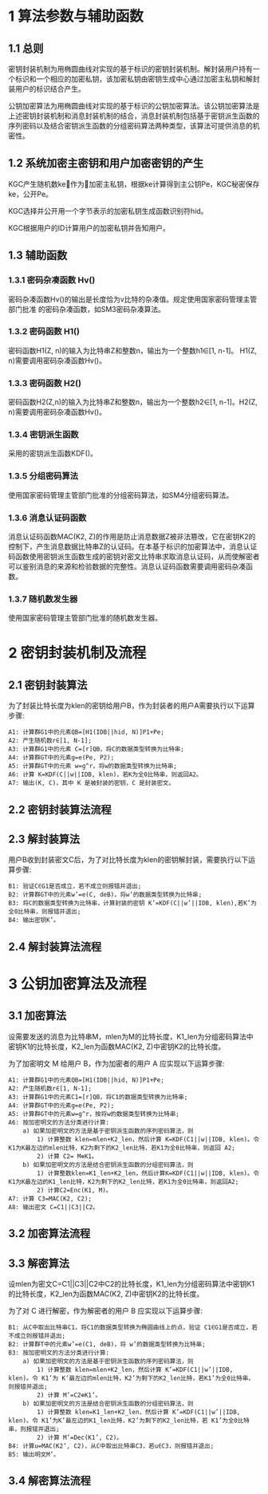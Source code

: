 # 1 算法参数与辅助函数
## 1.1 总则

密钥封装机制为用椭圆曲线对实现的基于标识的密钥封装机制。解封装用户持有一个标识和一个相应的加密私钥，该加密私钥由密钥生成中心通过加密主私钥和解封装用户的标识结合产生。

公钥加密算法为用椭圆曲线对实现的基于标识的公钥加密算法。该公钥加密算法是上述密钥封装机制和消息封装机制的结合，消息封装机制包括基于密钥派生函数的序列密码以及结合密钥派生函数的分组密码算法两种类型，该算法可提供消息的机密性。

## 1.2 系统加密主密钥和用户加密密钥的产生

KGC产生随机数ke作为加密主私钥，根据ke计算得到主公钥Pe，KGC秘密保存ke，公开Pe。

KGC选择并公开用一个字节表示的加密私钥生成函数识别符hid。

KGC根据用户的ID计算用户的加密私钥并告知用户。

## 1.3 辅助函数

### 1.3.1 密码杂凑函数 Hv()
密码杂凑函数Hv()的输出是长度恰为v比特的杂凑值。规定使用国家密码管理主管部门批准 的密码杂凑函数，如SM3密码杂凑算法。

### 1.3.2 密码函数 H1()
密码函数H1(Z, n)的输入为比特串Z和整数n，输出为一个整数h1∈[1, n-1]。 H1(Z, n)需要调用密码杂凑函数Hv()。

### 1.3.3 密码函数 H2()
密码函数H2(Z,n)的输入为比特串Z和整数n，输出为一个整数h2∈[1, n-1]。H2(Z, n)需要调用密码杂凑函数Hv()。

### 1.3.4 密钥派生函数
采用的密钥派生函数KDF()。

### 1.3.5 分组密码算法
使用国家密码管理主管部门批准的分组密码算法，如SM4分组密码算法。

### 1.3.6 消息认证码函数
消息认证码函数MAC(K2, Z)的作用是防止消息数据Z被非法篡改，它在密钥K2的控制下，产生消息数据比特串Z的认证码。在本基于标识的加密算法中，消息认证码函数使用密钥派生函数生成的密钥对密文比特串求取消息认证码，从而使解密者可以鉴别消息的来源和检验数据的完整性。消息认证码函数需要调用密码杂凑函数。

### 1.3.7 随机数发生器
使用国家密码管理主管部门批准的随机数发生器。

# 2 密钥封装机制及流程

## 2.1 密钥封装算法

为了封装比特长度为klen的密钥给用户B，作为封装者的用户A需要执行以下运算步骤:
~~~~
A1: 计算群G1中的元素QB=[H1(IDB||hid, N)]P1+Pe;
A2: 产生随机数r∈[1, N-1];
A3: 计算群G1中的元素 C=[r]QB，将C的数据类型转换为比特串;
A4: 计算群GT中的元素g=e(Pe, P2);
A5: 计算群GT中的元素 w=g^r，将w的数据类型转换为比特串; 
A6: 计算 K=KDF(C||w||IDB, klen)，若K为全0比特串，则返回A2。
A7: 输出(K, C)，其中 K 是被封装的密钥，C 是封装密文。
~~~~

## 2.2 密钥封装算法流程

## 2.3 解封装算法
用户B收到封装密文C后，为了对比特长度为klen的密钥解封装，需要执行以下运算步骤:
~~~~
B1: 验证C∈G1是否成立，若不成立则报错并退出;
B2: 计算群GT中的元素w’=e(C, deB)，将w’的数据类型转换为比特串;
B3: 将C的数据类型转换为比特串，计算封装的密钥 K’=KDF(C||w’||IDB, klen),若K’为全0比特串，则报错并退出;
B4: 输出密钥K’。
~~~~

## 2.4 解封装算法流程

# 3 公钥加密算法及流程
## 3.1 加密算法
设需要发送的消息为比特串M，mlen为M的比特长度，K1_len为分组密码算法中密钥K1的比特长度，K2_len为函数MAC(K2, Z)中密钥K2的比特长度。

为了加密明文 M 给用户 B，作为加密者的用户 A 应实现以下运算步骤:
~~~~
A1: 计算群G1中的元素QB=[H1(IDB||hid, N)]P1+Pe;
A2: 产生随机数r∈[1, N-1];
A3: 计算群G1中的元素C1=[r]QB，将C1的数据类型转换为比特串;
A4: 计算群GT中的元素g=e(Pe, P2);
A5: 计算群GT中的元素w=g^r，按将w的数据类型转换为比特串;
A6: 按加密明文的方法分类进行计算:
    a) 如果加密明文的方法是基于密钥派生函数的序列密码算法，则
        1) 计算整数 klen=mlen+K2_len，然后计算 K=KDF(C1||w||IDB, klen)。令K1为K最左边的mlen比特，K2为剩下的K2_len比特，若K1为全0比特串，则返回 A2;
        2) 计算 C2= M⊕K1。
    b) 如果加密明文的方法是结合密钥派生函数的分组密码算法，则
        1) 计算整数klen=K1_len+K2_len，然后计算K=KDF(C1||w||IDB, klen)。令K1为K最左边的K1_len比特，K2为剩下的K2_len比特，若K1为全0比特串，则返回A2;
        2) 计算C2=Enc(K1, M)。
A7: 计算 C3=MAC(K2, C2);
A8: 输出密文 C=C1||C3||C2。
~~~~

## 3.2 加密算法流程

## 3.3 解密算法
设mlen为密文C=C1||C3||C2中C2的比特长度，K1_len为分组密码算法中密钥K1的比特长度，K2_len为函数MAC(K2, Z)中密钥K2的比特长度。

为了对 C 进行解密，作为解密者的用户 B 应实现以下运算步骤:
~~~~
B1: 从C中取出比特串C1，将C1的数据类型转换为椭圆曲线上的点，验证 C1∈G1是否成立，若不成立则报错并退出;
B2: 计算群T中的元素w’=e(C1, deB)，将 w’的数据类型转换为比特串;
B3: 按加密明文的方法分类进行计算:
    a) 如果加密明文的方法是基于密钥派生函数的序列密码算法，则
        1) 计算整数 klen=mlen+K2_len，然后计算 K’=KDF(C1||w’||IDB, klen)。令 K1’为 K’最左边的mlen比特，K2’为剩下的K2_len比特，若K1’为全0比特串，则报错并退出;
        2) 计算 M’=C2⊕K1’。
    b) 如果加密明文的方法是结合密钥派生函数的分组密码算法，则
        1) 计算整数 klen=K1_len+K2_len，然后计算 K’=KDF(C1||w’||IDB, klen)。令 K1’为K’最左边的K1_len比特，K2’为剩下的K2_len比特，若 K1’为全0比特串，则报错并退出;
        2) 计算 M’=Dec(K1’, C2)。
B4: 计算u=MAC(K2’, C2)，从C中取出比特串C3，若u∈C3，则报错并退出;
B5: 输出明文M’。
~~~~

## 3.4 解密算法流程
